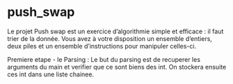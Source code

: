 # push_swap
Le projet Push swap est un exercice d’algorithmie simple et efficace : il faut trier de la donnée. Vous avez à votre disposition un ensemble d’entiers, deux piles et un ensemble d’instructions pour manipuler celles-ci.

Premiere etape - le Parsing :
Le but du parsing est de recuperer les arguments du main et verifier que ce sont biens des int. On stockera ensuite ces int dans une liste chainee.